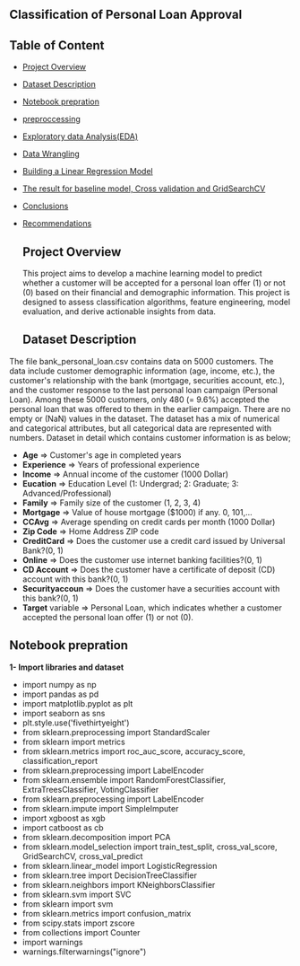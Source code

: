 ## Classification of Personal Loan Approval
## Table of Content

- [Project Overview](#Project-Overview)
- [Dataset Description](#Dataset-Description)
- [Notebook prepration](#Notebook-prepration)
- [preproccessing](#preproccessing)
- [Exploratory data Analysis(EDA)](#Exploratory-Data-Analysis-(EDA))
- [Data Wrangling](#Data-Wrangling)
- [Building a Linear Regression Model](#Buliding-a-linear-Regression-Model)
- [The result for baseline model, Cross validation and GridSearchCV](#The-result-for-baseline-model-cross-validation-and-GridSearchCV)
- [Conclusions](#Conclusions)
- [Recommendations](#Recommendations)



  ## Project Overview
  This project aims to develop a machine learning model to predict whether a customer will be accepted for a personal loan offer (1) or not (0) based on their financial and demographic information. This project is designed to assess classification algorithms, feature engineering, model evaluation, and derive actionable insights from data.
 
  ## Dataset Description
 The file bank_personal_loan.csv contains data on 5000 customers. The data include customer demographic information (age, income, etc.), the customer's relationship with the bank (mortgage, securities account, etc.), and the customer response to the last personal loan campaign (Personal Loan). Among these 5000 customers, only 480 (= 9.6%) accepted the personal loan that was offered to them in the earlier campaign.
There are no empty or (NaN) values in the dataset. The dataset has a mix of numerical and categorical attributes, but all categorical data are represented with numbers. Dataset in detail which contains customer information is as below;

 - **Age** => Customer's age in completed years
 - **Experience** => Years of professional experience
 - **Income** => Annual income of the customer (1000 Dollar)
 - **Eucation** => Education Level (1: Undergrad; 2: Graduate; 3: Advanced/Professional)
 - **Family** => Family size of the customer (1, 2, 3, 4)
 - **Mortgage** => Value of house mortgage ($1000) if any. 0, 101,...
 - **CCAvg** => Average spending on credit cards per month (1000 Dollar)
 - **Zip Code** => Home Address ZIP code
 - **CreditCard** => Does the customer use a credit card issued by Universal Bank?(0, 1)
 - **Online** => Does the customer use internet banking facilities?(0, 1)
 - **CD Account** => Does the customer have a certificate of deposit (CD) account with this bank?(0, 1)
 - **Securityaccoun** => Does the customer have a securities account with this bank?(0, 1)
 - **Target** variable => Personal Loan, which indicates whether a customer accepted the personal loan offer (1) or not (0).

## Notebook prepration
**1- Import libraries and dataset**
- import numpy as np
- import pandas as pd
- import matplotlib.pyplot as plt
- import seaborn as sns
- plt.style.use('fivethirtyeight')
- from sklearn.preprocessing import StandardScaler
- from sklearn import metrics
- from sklearn.metrics import roc_auc_score, accuracy_score, classification_report
- from sklearn.preprocessing import LabelEncoder
- from sklearn.ensemble import RandomForestClassifier, ExtraTreesClassifier, VotingClassifier
- from sklearn.preprocessing import LabelEncoder
- from sklearn.impute import SimpleImputer
- import xgboost as xgb
- import catboost as cb
- from sklearn.decomposition import PCA
- from sklearn.model_selection import train_test_split, cross_val_score, GridSearchCV, cross_val_predict
- from sklearn.linear_model import LogisticRegression
- from sklearn.tree import DecisionTreeClassifier
- from sklearn.neighbors import KNeighborsClassifier
- from sklearn.svm import SVC
- from sklearn import svm
- from sklearn.metrics import confusion_matrix
- from scipy.stats import zscore
- from collections import Counter
- import warnings
- warnings.filterwarnings("ignore")



